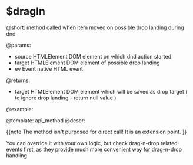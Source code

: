 $dragIn
=============


@short: method called when item moved on possible drop landing during dnd
	
@params:
- source     	HTMLElement     DOM element on which dnd action started
- target     	HTMLElement     DOM element of possible drop landing
- ev      		Event      		native HTML event

@returns:
- target     HTMLElement     DOM element which will be saved as drop target ( to ignore drop landing - return null value ) 

@example:

@template:	api_method
@descr:

{{note The method isn't purposed for direct call! It is an extension point. }}

You can override it with your own logic, but check drag-n-drop related events first, as they provide much more convenient way for drag-n-drop handling. 


